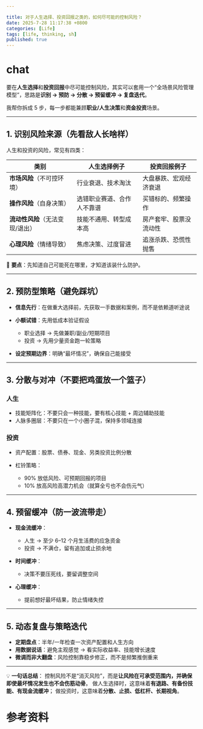 ```yaml
---

title: 对于人生选择、投资回报之类的，如何尽可能的控制风险？
date: 2025-7-28 11:17:38 +0800
categories: [Life]
tags: [life, thinking, sh]
published: true
---
```



# chat

要在**人生选择**和**投资回报**中尽可能控制风险，其实可以套用一个“全场景风险管理模型”，思路是**识别 → 预防 → 分散 → 预留缓冲 → 复盘迭代**。

我帮你拆成 5 步，每一步都能兼顾**职业/人生决策**和**资金投资**场景。

---

## **1. 识别风险来源（先看敌人长啥样）**

人生和投资的风险，常见有四类：

| 类别                 | 人生选择例子        | 投资回报例子      |
| ------------------ | ------------- | ----------- |
| **市场风险**（不可控环境）    | 行业衰退、技术淘汰     | 大盘暴跌、宏观经济衰退 |
| **操作风险**（自身决策）     | 选错职业赛道、合作人不靠谱 | 买错标的、频繁操作   |
| **流动性风险**（无法变现/退出） | 技能不通用、转型成本高   | 房产套牢、股票没流动性 |
| **心理风险**（情绪导致）     | 焦虑决策、过度冒进     | 追涨杀跌、恐慌性抛售  |

📌 **要点**：先知道自己可能死在哪里，才知道该装什么防护。

---

## **2. 预防型策略（避免踩坑）**

* **信息先行**：在做重大选择前，先获取一手数据和案例，而不是依赖道听途说
* **小额试错**：先用低成本验证假设

  * 职业选择 → 先做兼职/副业/短期项目
  * 投资 → 先用少量资金跑一轮策略
* **设定预期边界**：明确“最坏情况”，确保自己能接受

---

## **3. 分散与对冲（不要把鸡蛋放一个篮子）**

### 人生

* 技能矩阵化：不要只会一种技能，要有核心技能 + 周边辅助技能
* 人脉多圈层：不要只在一个小圈子混，保持多领域连接

### 投资

* 资产配置：股票、债券、现金、另类投资比例分散
* 杠铃策略：

  * 90% 放低风险、可预期回报的项目
  * 10% 放高风险高潜力机会（就算全亏也不会伤元气）

---

## **4. 预留缓冲（防一波流带走）**

* **现金流缓冲**：

  * 人生 → 至少 6–12 个月生活费的应急资金
  * 投资 → 不满仓，留有追加或止损余地
* **时间缓冲**：

  * 决策不要压死线，要留调整空间
* **心理缓冲**：

  * 提前想好最坏结果，防止情绪失控

---

## **5. 动态复盘与策略迭代**

* **定期盘点**：半年/一年检查一次资产配置和人生方向
* **用数据说话**：避免主观感觉 → 看实际收益率、技能增长速度
* **微调而非大翻盘**：风险控制靠稳步修正，而不是频繁推倒重来

---

💡 **一句话总结**：
控制风险不是“消灭风险”，而是**让风险在可承受范围内，并确保即使最坏情况发生也不会伤筋动骨**。
做人生选择时，这意味着**有退路、有备份技能、有现金流缓冲**；
做投资时，这意味着**分散、止损、低杠杆、长期视角**。

# 参考资料

